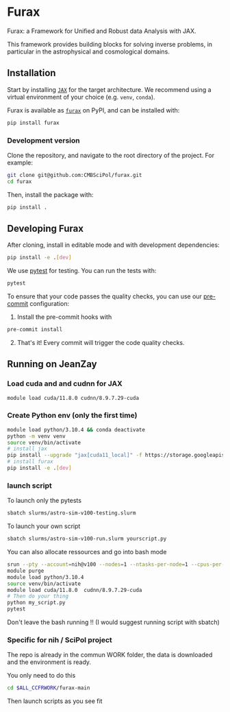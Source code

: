 # Furax

Furax: a Framework for Unified and Robust data Analysis with JAX.

This framework provides building blocks for solving inverse problems, in particular in the astrophysical and cosmological domains.

## Installation

Start by installing [`JAX`](https://jax.readthedocs.io/en/latest/installation.html) for the target architecture.
We recommend using a virtual environment of your choice (e.g. `venv`, `conda`).

Furax is available as [`furax`](https://pypi.org/project/furax/) on PyPI, and can be installed with:

```bash
pip install furax
```

### Development version

Clone the repository, and navigate to the root directory of the project.
For example:

```bash
git clone git@github.com:CMBSciPol/furax.git
cd furax
```

Then, install the package with:

```bash
pip install .
```

## Developing Furax

After cloning, install in editable mode and with development dependencies:

```bash
pip install -e .[dev]
```

We use [pytest](https://docs.pytest.org/en/stable/) for testing.
You can run the tests with:

```bash
pytest
```

To ensure that your code passes the quality checks,
you can use our [pre-commit](https://pre-commit.com/) configuration:

1. Install the pre-commit hooks with

```bash
pre-commit install
```

2. That's it! Every commit will trigger the code quality checks.

## Running on JeanZay

### Load cuda and and cudnn for JAX

```bash
module load cuda/11.8.0 cudnn/8.9.7.29-cuda
```

### Create Python env (only the first time)

```bash
module load python/3.10.4 && conda deactivate
python -m venv venv
source venv/bin/activate
# install jax
pip install --upgrade "jax[cuda11_local]" -f https://storage.googleapis.com/jax-releases/jax_cuda_releases.html
# install furax
pip install -e .[dev]
```

### launch script

To launch only the pytests

```bash
sbatch slurms/astro-sim-v100-testing.slurm
```

To launch your own script

```bash
sbatch slurms/astro-sim-v100-run.slurm yourscript.py
```

You can also allocate ressources and go into bash mode

```bash
srun --pty --account=nih@v100 --nodes=1 --ntasks-per-node=1 --cpus-per-task=10 --gres=gpu:1 --hint=nomultithread bash
module purge
module load python/3.10.4
source venv/bin/activate
module load cuda/11.8.0  cudnn/8.9.7.29-cuda
# Then do your thing
python my_script.py
pytest
```

Don't leave the bash running !! (I would suggest running script with sbatch)

### Specific for nih / SciPol project

The repo is already in the commun WORK folder, the data is downloaded and the environment is ready.

You only need to do this

```bash
cd $ALL_CCFRWORK/furax-main
```

Then launch scripts as you see fit
